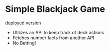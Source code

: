 # Simple Blackjack Game

[deployed version](https://apiproj.onrender.com)

- Utilizes an API to keep track of deck actions
- Fetches number facts from another API
- No Betting!
